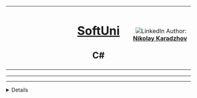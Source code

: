 <!-- Head Start -->
<table border="0" width="100%" cellspacing="1" cellpadding="3" align="center">
<tbody>
<tr>
<td align="center" width="33%"><img style="text-align: ce;" src="http://conf.softuni.bg/wp-content/uploads/2015/01/SoftUni-Logo-Flat_square-blue-300x235.png" alt="" /></td>
<td align="center" width="33%">
<h1><a href="https://softuni.bg/">SoftUni</a></h1>
<h2>C#</h2>
</td>
<td align="center" width="33%"><img src="https://avatars3.githubusercontent.com/u/35952928?s=400&u=6e26e4f3e92e10c1fc120856b4efd8ec09413b8e&v=4" alt="" />
<img src="https://www.linkedin.com/favicon.ico" alt="LinkedIn" />
Author: 
<strong>
<a title="LinkedIn Nikolay Karadzhov" href="https://www.linkedin.com/in/nikolay-karadzhov-622998153" target="_blank">
Nikolay Karadzhov
</a>
</strong></p>
</td>
</tr>
</tbody>
</table>
<hr>
<hr>
<details>
  <table class="table table-bordered" width="100%" cellspacing="1" cellpadding="3" align="center">
     <thead>
      <tr>
        <th>Programming Basics with Java - February 2018</th>
        <th>Grade: 5.64 out of 6.00</th>
        <th><a href = "https://softuni.bg/certificates/details/53208/8db575b9">Certificate</a></th>
        </tr>
    </thead>        
  <table class="table table-bordered">
    <thead>
      <tr>
        <th>Firstname</th>
        <th>Lastname</th>
        <th>Email</th>
      </tr>
    </thead>
    <tbody>
      <tr>
        <td>John</td>
        <td>Doe</td>
        <td>john@example.com</td>
      </tr>
      <tr>
        <td>Mary</td>
        <td>Moe</td>
        <td>mary@example.com</td>
      </tr>
      <tr>
        <td>July</td>
        <td>Dooley</td>
        <td>july@example.com</td>
      </tr>
    </tbody>
  </table>
